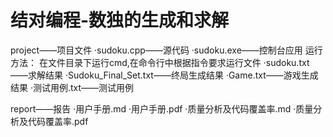 # 结对编程-数独的生成和求解

project——项目文件
    ·sudoku.cpp——源代码
    ·sudoku.exe——控制台应用 
                 运行方法： 在文件目录下运行cmd,在命令行中根据指令要求运行文件
    ·sudoku.txt——求解结果
    ·Sudoku_Final_Set.txt——终局生成结果
    ·Game.txt——游戏生成结果
    ·测试用例.txt——测试用例


report——报告
    ·用户手册.md
    ·用户手册.pdf
    ·质量分析及代码覆盖率.md
    ·质量分析及代码覆盖率.pdf

